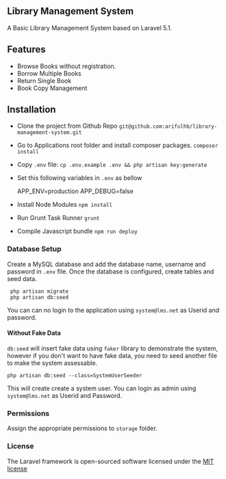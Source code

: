 ## Library Management System
A Basic Library Management System based on Laravel 5.1.

## Features

- Browse Books without registration.
- Borrow Multiple Books
- Return Single Book
- Book Copy Management


## Installation
 
- Clone the project from Github Repo  `git@github.com:arifulhb/library-management-system.git`
- Go to Applications root folder and install composer packages. `composer install`
- Copy `.env` file: `cp .env.example .env && php artisan key:generate`
- Set this following variables in `.env` as bellow


     APP_ENV=production
     APP_DEBUG=false
        
- Install Node Modules `npm install`
- Run Grunt Task Runner `grunt` 
- Compile Javascript bundle `npm run deploy` 

### Database Setup

Create a MySQL database and add the database name, username and password in `.env` file.
Once the database is configured, create tables and seed data.
 
     php artisan migrate
     php artisan db:seed

You can can no login to the application using `system@lms.net` as Userid and password. 

#### Without Fake Data
`db:seed` will insert fake data using `faker` library to demonstrate the system, however if you don't want to have fake data,
you need to seed another file to make the system assessable.

    php artisan db:seed --class=SystemUserSeeder
    
This will create create a system user. You can login as admin using `system@lms.net` as Userid and Password.
    
### Permissions

Assign the appropriate permissions to `storage` folder.

### License

The Laravel framework is open-sourced software licensed under the [MIT license](http://opensource.org/licenses/MIT)
